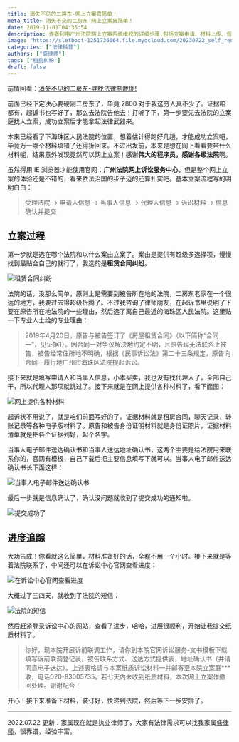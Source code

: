```yaml
---
title: 消失不见的二房东-网上立案真简单！
meta_title: 消失不见的二房东-网上立案真简单！
date: 2019-11-01T04:35:54
description: 作者利用广州法院网上立案系统维权的详细步骤,包括立案申请、材料上传、信息确认等操作指南。并分享了立案成功后的司法流程跟踪方法。旨在向更多租户展示利用网络立案维权的便捷途径。
image: "https://slefboot-1251736664.file.myqcloud.com/20230722_self_rent_do_1.png/webp"
categories: ["法律科普"]
authors: ["盛律师"]
tags: ["租房纠纷"]
draft: false
---
```


前情回看：[消失不见的二房东-寻找法律制裁你!](https://shenglvshi.cn/rent_01/)

前面已经下定决心要硬刚二房东了，毕竟 2800 对于我这穷人真不少了。证据咱都有，起诉书也写好了，那么去法院告他去！打听了下，第一步要先去法院的立案庭找人立案，成功立案后才能拿起法律武器来。

本来已经看了下海珠区人民法院的位置，想着估计得跑好几趟，才能成功立案吧，毕竟万一哪个材料填错了还得折回来。不过出发前，本来是想在网上看看要带什么材料呢，结果意外发现竟然可以网上立案！感谢**伟大的程序员，感谢各级法院**啊。

虽然得用 IE 浏览器才能使用官网：**广州法院网上诉讼服务中心**，但是整个网上立案的体验还是不错的，看来依法治国的步子迈的还算扎实吧。基本立案流程写的明明白白：

> 受理法院 → 申请人信息 → 当事人信息 → 代理人信息 → 诉讼材料 → 信息确认并提交

## 立案过程

第一步就是选在哪个法院和以什么案由立案了。案由是提供有超级多选择项，慢慢找到最贴合自己的就行了，我选的是**租赁合同纠纷**。

![租赁合同纠纷](https://slefboot-1251736664.file.myqcloud.com/20230722_self_rent_do_1.png)

法院的话，没那么简单，原则上是需要到被告所在地的法院，二房东老家在一个很远的地方，我要过去得超级折腾了。不过我咨询了律师朋友，在起诉书里说明了下要在原告所在地法院的一些理由，然后选了离自己最近的海珠区人民法院。这里贴一下专业人士给的专业理由：

> 2019年4月20日，原告与被告签订了《房屋租赁合同》（以下简称“合同一”，见证据1）。因合同一对争议解决地约定不明，且原告现无法联系上被告，被告经常住所地不明确，根据《民事诉讼法》第二十三条规定，原告向合同一履行地广州市海珠区法院提起诉讼。

接下来就是填写申请人和当事人信息，小本买卖，我也没有找代理人了，全部自己干，所以代理人那项就跳过了。接下来就是在网上提供各种材料了，看下面图：

![网上提供各种材料](https://slefboot-1251736664.file.myqcloud.com/20230722_self_rent_do_2.png)

起诉状不用说了，就是咱们前面写好的了。证据材料就是租房合同，聊天记录，转账记录等各种电子版材料了。原告和被告身份证明材料就是身份证照片，证据材料清单就是把各个证据列好，起个名字。

当事人电子邮件送达确认书和当事人送达地址确认书，这两个主要是给法院用来联系你的，官网有模板，自己下载后把主要信息填写下就可以。当事人电子邮件送达确认书长下面这样：

![当事人电子邮件送达确认书](https://slefboot-1251736664.file.myqcloud.com/20230722_self_rent_do_3.png)

最后一步就是信息确认了，确认没问题就收到了提交成功的通知啦。

![提交成功了](https://slefboot-1251736664.file.myqcloud.com/20230722_self_rent_do_4.png)

## 进度追踪

大功告成！你看就这么简单，材料准备好的话，全程不用一个小时。接下来就是等着法院联系了，中间还可以在诉讼中心官网查看进度：

![在诉讼中心官网查看进度](https://slefboot-1251736664.file.myqcloud.com/20230722_self_rent_do_5.png)

大概过了三四天，就收到了法院的短信：

![法院的短信](https://slefboot-1251736664.file.myqcloud.com/20230722_self_rent_do_6.png)

然后赶紧登录诉讼中心的网站，查看了进步，哈哈，进展很顺利，开始让我提交纸质材料了。

> 你好，现本院开展诉前联调工作，请你到本院官网诉讼服务-文书模板下载填写诉前联调登记表，被告联系方式、送达方式提供表，地址确认书（并请同意电子送达）。上述表格请与本案纸质诉讼材料一并邮寄至本院立案庭***收，电话020-83005735。若七天内未收到纸质材料，本次网上立案作撤回处理。谢谢配合！

开心！接下来准备下材料，装订好，快递到法院，然后等下一步安排了。

---
2022.07.22 更新：家属现在就是执业律师了，大家有法律需求可以找我家属[盛律师](https://shenglvshi.cn/)，很靠谱，经验丰富。